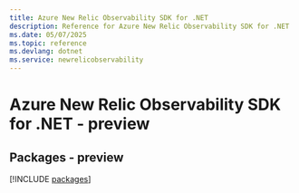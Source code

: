 ```yaml
---
title: Azure New Relic Observability SDK for .NET
description: Reference for Azure New Relic Observability SDK for .NET
ms.date: 05/07/2025
ms.topic: reference
ms.devlang: dotnet
ms.service: newrelicobservability
---
```

# Azure New Relic Observability SDK for .NET - preview
## Packages - preview
[!INCLUDE [packages](new-relic-observability-index.md)]